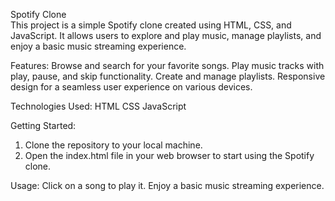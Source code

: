 Spotify Clone
<br>
This project is a simple Spotify clone created using HTML, CSS, and JavaScript. It allows users to explore and play music, manage playlists, and enjoy a basic music streaming experience.

Features:
Browse and search for your favorite songs.
Play music tracks with play, pause, and skip functionality.
Create and manage playlists.
Responsive design for a seamless user experience on various devices.

Technologies Used:
HTML
CSS
JavaScript

Getting Started:
1. Clone the repository to your local machine.
2. Open the index.html file in your web browser to start using the Spotify clone.

Usage:
Click on a song to play it.
Enjoy a basic music streaming experience.

